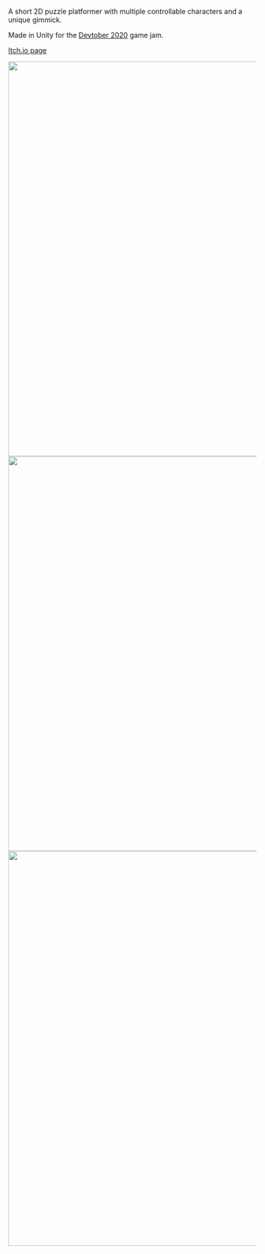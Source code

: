 A short 2D puzzle platformer with multiple controllable characters and a unique gimmick.

Made in Unity for the [Devtober 2020](https://itch.io/jam/devtober-2020) game jam.
 
 [Itch.io page](https://cortvlkn.itch.io/onebit)
 

<img src="https://user-images.githubusercontent.com/82780938/117836507-f7e91780-b278-11eb-8cf7-94fbb758ea7d.gif" width="800" height="auto">
 
<img src="https://img.itch.zone/aW1hZ2UvODAyNzQ5LzQ0OTY1MDAucG5n/original/u3hosN.png" width="800" height="auto">

<img src="https://img.itch.zone/aW1hZ2UvODAyNzQ5LzQ0OTY1MjcucG5n/original/EhpEbs.png" width="800" height="auto">

